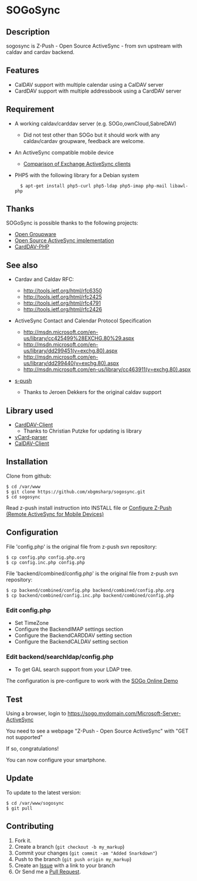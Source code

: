 SOGoSync
========

Description
-----------

sogosync is Z-Push - Open Source ActiveSync - from svn upstream with caldav and cardav backend.

Features
--------

* CalDAV support with multiple calendar using a CalDAV server
* CardDAV support with multiple addressbook using a CardDAV server


Requirement
-----------
* A working caldav/carddav server (e.g. SOGo,ownCloud,SabreDAV)
  * Did not test other than SOGo but it should work with any caldav/cardav groupware, feedback are welcome.
* An ActiveSync compatible mobile device
	* [Comparison of Exchange ActiveSync clients](http://en.wikipedia.org/wiki/Comparison_of_Exchange_ActiveSync_clients)
* PHP5 with the following library for a Debian system

        $ apt-get install php5-curl php5-ldap php5-imap php-mail libawl-php


Thanks
------

SOGoSync is possible thanks to the following projects:

* [Open Groupware](http://www.sogo.nu/)
* [Open Source ActiveSync implementation](http://z-push.sourceforge.net/soswp)
* [CardDAV-PHP](https://github.com/graviox/CardDAV-PHP)


See also
-------

* Cardav and Caldav RFC:
  * http://tools.ietf.org/html/rfc6350
  * http://tools.ietf.org/html/rfc2425
  * http://tools.ietf.org/html/rfc4791
  * http://tools.ietf.org/html/rfc2426

* ActiveSync Contact and Calendar Protocol Specification
  * http://msdn.microsoft.com/en-us/library/cc425499%28EXCHG.80%29.aspx
  * http://msdn.microsoft.com/en-us/library/dd299451(v=exchg.80).aspx
  * http://msdn.microsoft.com/en-us/library/dd299440(v=exchg.80).aspx
  * http://msdn.microsoft.com/en-us/library/cc463911(v=exchg.80).aspx

* [s-push](https://github.com/dekkers/s-push)
	* Thanks to Jeroen Dekkers for the original caldav support


Library used
------------

* [CardDAV-Client](https://github.com/graviox/CardDAV-PHP/)
	* Thanks to Christian Putzke for updating is library
* [vCard-parser](https://github.com/nuovo/vCard-parser/)
* [CalDAV-Client](http://wiki.davical.org/w/Developer_Setup)

Installation
------------

Clone from github:

    $ cd /var/www
    $ git clone https://github.com/xbgmsharp/sogosync.git
    $ cd sogosync


Read z-push install instruction into INSTALL file or [Configure Z-Push (Remote ActiveSync for Mobile Devices)](http://doc.zarafa.com/7.0/Administrator_Manual/en-US/html/_zpush.html)


Configuration
-------------
File 'config.php' is the original file from z-push svn repository:

    $ cp config.php config.php.org
    $ cp config.inc.php config.php

File 'backend/combined/config.php' is the original file from z-push svn repository:

    $ cp backend/combined/config.php backend/combined/config.php.org
    $ cp backend/combined/config.inc.php backend/combined/config.php

### Edit config.php
 * Set TimeZone
 * Configure the BackendIMAP settings section
 * Configure the BackendCARDDAV setting section
 * Configure the BackendCALDAV setting section

### Edit backend/searchldap/config.php
 * To get GAL search support from your LDAP tree.

The configuration is pre-configure to work with the [SOGo Online Demo](http://www.sogo.nu/english/tour/online_demo.html)


Test
----
Using a browser, login to https://sogo.mydomain.com/Microsoft-Server-ActiveSync

You need to see a webpage "Z-Push - Open Source ActiveSync" with "GET not supported"

If so, congratulations!

You can now configure your smartphone.


Update
------
To update to the latest version:

    $ cd /var/www/sogosync
    $ git pull


Contributing
------------

1. Fork it.
2. Create a branch (`git checkout -b my_markup`)
3. Commit your changes (`git commit -am "Added Snarkdown"`)
4. Push to the branch (`git push origin my_markup`)
5. Create an [Issue][1] with a link to your branch
6. Or Send me a [Pull Request][2].

[1]: https://github.com/xbgmsharp/sogosync/issues
[2]: https://github.com/xbgmsharp/sogosync/pull/new/master

